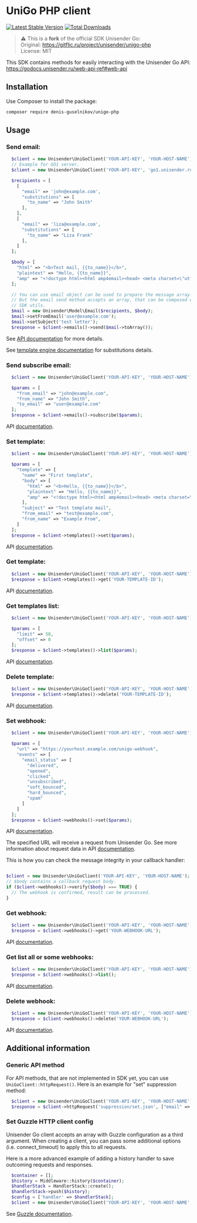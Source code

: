 # UniGo PHP client

[![Latest Stable Version](http://poser.pugx.org/unisender/unigo-php/v)](https://packagist.org/packages/unisender/unigo-php)
[![Total Downloads](http://poser.pugx.org/unisender/unigo-php/downloads)](https://packagist.org/packages/unisender/unigo-php)

> ⚠️ This is a **fork** of the official SDK Unisender Go:  
> Original: https://gitflic.ru/project/unisender/unigo-php   
> License: MIT

This SDK contains methods for easily interacting with the Unisender Go API: https://godocs.unisender.ru/web-api-ref#web-api

## Installation

Use Composer to install the package:

```bash
composer require denis-guselnikov/unigo-php
```

## Usage

### Send email:
```php
  $client = new Unisender\UniGoClient('YOUR-API-KEY', 'YOUR-HOST-NAME');
  // Example for GO1 server.
  $client = new Unisender\UniGoClient('YOUR-API-KEY', 'go1.unisender.ru');

  $recipients = [
    [
      "email" => 'john@example.com',
      "substitutions" => [
        "to_name" => "John Smith"
      ],
    ],
    [
      "email" => 'liza@example.com',
      "substitutions" => [
        "to_name" => "Liza Frank"
      ],
    ]
  ];

  $body = [
    "html" => "<b>Test mail, {{to_name}}</b>",
    "plaintext" => "Hello, {{to_name}}",
    "amp" => "<!doctype html><html amp4email><head> <meta charset=\"utf-8\"><script async src=\"https://cdn.ampproject.org/v0.js\"></script> <style amp4email-boilerplate>body[visibility:hidden]</style></head><body> Hello, AMP4EMAIL world.</body></html>"
  ];

  // You can use email object can be used to prepare the message array.
  // But the email send method accepts an array, that can be composed without
  // SDK utils.
  $mail = new Unisender\Model\Email($recipients, $body);
  $mail->setFromEmail('user@example.com');
  $mail->setSubject('test letter');
  $response = $client->emails()->send($mail->toArray());
```
See [API documentation](https://godocs.unisender.ru/web-api-ref#email) for more details.

See [template engine documentation](https://godocs.unisender.ru/simple-template-engine) for substitutions details.

### Send subscribe email:

```php
  $client = new Unisender\UniGoClient('YOUR-API-KEY', 'YOUR-HOST-NAME');

  $params = [
    "from_email" => "john@example.com",
    "from_name" => "John Smith",
    "to_email" => "user@example.com"
  ];
  $response = $client->emails()->subscribe($params);
```
API [documentation](https://godocs.unisender.ru/web-api-ref#email-subscribe).

### Set template:
```php
  $client = new Unisender\UniGoClient('YOUR-API-KEY', 'YOUR-HOST-NAME');

  $params = [
    "template" => [
      "name" => "First template",
      "body" => [
        "html" => "<b>Hello, {{to_name}}</b>",
        "plaintext" => "Hello, {{to_name}}",
        "amp" => "<!doctype html><html amp4email><head> <meta charset=\"utf-8\"><script async src=\"https://cdn.ampproject.org/v0.js\"></script> <style amp4email-boilerplate>body[visibility:hidden]</style></head><body> Hello, AMP4EMAIL world.</body></html>"
      ],
      "subject" => "Test template mail",
      "from_email" => "test@example.com",
      "from_name" => "Example From",
    ]
  ];
  $response = $client->templates()->set($params);
```
API [documentation](https://godocs.unisender.ru/web-api-ref#template).

### Get template:
```php
  $client = new Unisender\UniGoClient('YOUR-API-KEY', 'YOUR-HOST-NAME');
  $response = $client->templates()->get('YOUR-TEMPLATE-ID');
```
API [documentation](https://godocs.unisender.ru/web-api-ref#template-get).

### Get templates list:
```php
  $client = new Unisender\UniGoClient('YOUR-API-KEY', 'YOUR-HOST-NAME');

  $params = [
    "limit" => 50,
    "offset" => 0
  ];
  $response = $client->templates()->list($params);
```
API [documentation](https://godocs.unisender.ru/web-api-ref#template-list).

### Delete template:
```php
  $client = new Unisender\UniGoClient('YOUR-API-KEY', 'YOUR-HOST-NAME');
  $response = $client->templates()->delete('YOUR-TEMPLATE-ID');
```
API [documentation](https://godocs.unisender.ru/web-api-ref#template-delete).

### Set webhook:
```php
  $client = new Unisender\UniGoClient('YOUR-API-KEY', 'YOUR-HOST-NAME');

  $params = [
    "url" => "https://yourhost.example.com/unigo-webhook",
    "events" => [
      "email_status" => [
        "delivered",
        "opened",
        "clicked",
        "unsubscribed",
        "soft_bounced",
        "hard_bounced",
        "spam"
      ]
    ]
  ];
  $response = $client->webhooks()->set($params);
```
API [documentation](https://godocs.unisender.ru/web-api-ref#webhook-set).

The specified URL will receive a request from Unisender Go. See more information about request data in API [documentation](https://godocs.unisender.ru/web-api-ref#callback-format).

This is how you can check the message integrity in your callback handler:

```php

$client = new Unisender\UniGoClient('YOUR-API-KEY', 'YOUR-HOST-NAME');
// $body contains a callback request body.
if ($client->webhooks()->verify($body) === TRUE) {
  // The webhook is confirmed, result can be processed.
}
```

### Get webhook:
```php
  $client = new Unisender\UniGoClient('YOUR-API-KEY', 'YOUR-HOST-NAME');
  $response = $client->webhooks()->get('YOUR-WEBHOOK-URL');
```
API [documentation](https://godocs.unisender.ru/web-api-ref#webhook-get).

### Get list all or some webhooks:
```php
  $client = new Unisender\UniGoClient('YOUR-API-KEY', 'YOUR-HOST-NAME');
  $response = $client->webhooks()->list();
```
API [documentation](https://godocs.unisender.ru/web-api-ref#webhook-list).

### Delete webhook:
```php
  $client = new Unisender\UniGoClient('YOUR-API-KEY', 'YOUR-HOST-NAME');
  $response = $client->webhooks()->delete('YOUR-WEBHOOK-URL');
```
API [documentation](https://godocs.unisender.ru/web-api-ref#webhook-delete).

## Additional information

### Generic API method

For API methods, that are not implemented in SDK yet, you can use `UniGoClient::httpRequest()`.
Here is an example for "set" suppression method:

```php
  $client = new Unisender\UniGoClient('YOUR-API-KEY', 'YOUR-HOST-NAME');
  $response = $client->httpRequest('suppression/set.json', ["email" => "user@example.com", "cause" => "unsubscribed"]);
```

### Set Guzzle HTTP client config

Unisender Go client accepts an array with Guzzle configuration as a third argument.
When creating a client, you can pass some additional options (i.e. connect_timeout)
to apply this to all requests.

Here is a more advanced example of adding a history handler to save outcoming
requests and responses.

```php
  $container = [];
  $history = Middleware::history($container);
  $handlerStack = HandlerStack::create();
  $handlerStack->push($history);
  $config = ['handler' => $handlerStack];
  $client = new Unisender\UniGoClient('YOUR-API-KEY', 'YOUR-HOST-NAME', $config);
```

See [Guzzle documentation](https://docs.guzzlephp.org/en/stable/request-options.html).
